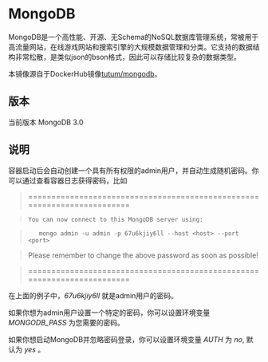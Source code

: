 # MongoDB

MongoDB是一个高性能、开源、无Schema的NoSQL数据库管理系统，常被用于高流量网站，在线游戏网站和搜索引擎的大规模数据管理和分类。它支持的数据结构非常松散，是类似json的bson格式，因此可以存储比较复杂的数据类型。

本镜像源自于DockerHub镜像[tutum/mongodb](https://registry.hub.docker.com/u/tutum/mongodb/)。

## 版本

当前版本 MongoDB 3.0

## 说明


容器启动后会自动创建一个具有所有权限的admin用户，并自动生成随机密码。你可以通过查看容器日志获得密码，比如

> ========================================================================

>     You can now connect to this MongoDB server using:

>        mongo admin -u admin -p 67u6kjiy6ll --host <host> --port <port>

>    Please remember to change the above password as soon as possible!

>    ========================================================================

在上面的例子中，*67u6kjiy6ll* 就是admin用户的密码。

如果你想为admin用户设置一个特定的密码，你可以设置环境变量 *MONGODB_PASS* 为您需要的密码。

如果你想启动MongoDB并忽略密码登录，你可以设置环境变量 *AUTH* 为 *no*, 默认为 *yes* 。


